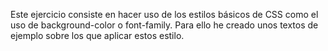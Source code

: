 Este ejercicio consiste en hacer uso de los estilos básicos de CSS como el uso de background-color o font-family.
Para ello he creado unos textos de ejemplo sobre los que aplicar estos estilo.